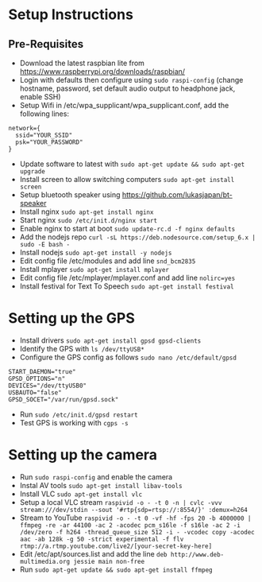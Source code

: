 # Setup Instructions

## Pre-Requisites

- Download the latest raspbian lite from https://www.raspberrypi.org/downloads/raspbian/
- Login with defaults then configure using `sudo raspi-config` (change hostname, password, set default audio output to headphone jack, enable SSH)
- Setup Wifi in /etc/wpa_supplicant/wpa_supplicant.conf, add the following lines:

```
network={
  ssid="YOUR_SSID"
  psk="YOUR_PASSWORD"
}
```

- Update software to latest with `sudo apt-get update && sudo apt-get upgrade`
- Install screen to allow switching computers `sudo apt-get install screen`
- Setup bluetooth speaker using https://github.com/lukasjapan/bt-speaker
- Install nginx `sudo apt-get install nginx`
- Start nginx `sudo /etc/init.d/nginx start`
- Enable nginx to start at boot `sudo update-rc.d -f nginx defaults`
- Add the nodejs repo `curl -sL https://deb.nodesource.com/setup_6.x | sudo -E bash -`
- Install nodejs `sudo apt-get install -y nodejs`
- Edit config file /etc/modules and add line `snd_bcm2835`
- Install mplayer `sudo apt-get install mplayer`
- Edit config file /etc/mplayer/mplayer.conf and add line `nolirc=yes`
- Install festival for Text To Speech `sudo apt-get install festival`

# Setting up the GPS
- Install drivers `sudo apt-get install gpsd gpsd-clients`
- Identify the GPS with `ls /dev/ttyUSB*`
- Configure the GPS config as follows `sudo nano /etc/default/gpsd`

```
START_DAEMON="true"
GPSD_OPTIONS="n"
DEVICES="/dev/ttyUSB0"
USBAUTO="false"
GPSD_SOCET="/var/run/gpsd.sock"
```

- Run `sudo /etc/init.d/gpsd restart`
- Test GPS is working with `cgps -s `

# Setting up the camera
- Run `sudo raspi-config` and enable the camera
- Instal AV tools `sudo apt-get install libav-tools`
- Install VLC `sudo apt-get install vlc`
- Setup a local VLC stream `raspivid -o - -t 0 -n | cvlc -vvv stream:///dev/stdin --sout '#rtp{sdp=rtsp://:8554/}' :demux=h264`
- Stream to YouTube `raspivid -o - -t 0 -vf -hf -fps 20 -b 4000000 | ffmpeg -re -ar 44100 -ac 2 -acodec pcm_s16le -f s16le -ac 2 -i /dev/zero -f h264 -thread_queue_size 512 -i - -vcodec copy -acodec aac -ab 128k -g 50 -strict experimental -f flv rtmp://a.rtmp.youtube.com/live2/[your-secret-key-here]`
- Edit /etc/apt/sources.list and add the line `deb http://www.deb-multimedia.org jessie main non-free`
- Run `sudo apt-get update && sudo apt-get install ffmpeg`
